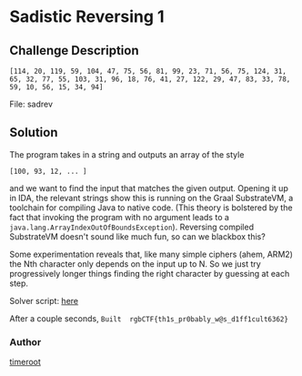 # Sadistic Reversing 1
## Challenge Description
`[114, 20, 119, 59, 104, 47, 75, 56, 81, 99, 23, 71, 56, 75, 124, 31, 65, 32, 77, 55, 103, 31, 96, 18, 76, 41, 27, 122, 29, 47, 83, 33, 78, 59, 10, 56, 15, 34, 94]`

File: sadrev

## Solution
The program takes in a string and outputs an array of the style

```
[100, 93, 12, ... ]
```

and we want to find the input that matches the given output. Opening it up in IDA, the relevant strings show this is running on the Graal SubstrateVM, a toolchain for compiling Java to native code. (This theory is bolstered by the fact that invoking the program with no argument leads to a `java.lang.ArrayIndexOutOfBoundsException`). Reversing compiled SubstrateVM doesn't sound like much fun, so can we blackbox this?

Some experimentation reveals that, like many simple ciphers (ahem, ARM2) the Nth character only depends on the input up to N. So we just try progressively longer things finding the right character by guessing at each step.

Solver script: [here](solver.py)

After a couple seconds, `Built  rgbCTF{th1s_pr0bably_w@s_d1ff1cult6362}`

### Author
[timeroot](https://github.com/timeroot)